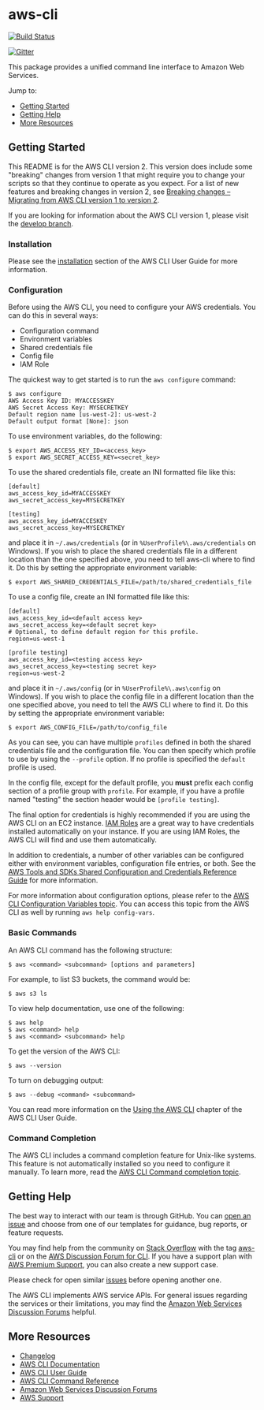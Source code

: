 # aws-cli

[![Build Status](https://travis-ci.org/aws/aws-cli.svg?branch=v2)](https://travis-ci.org/aws/aws-cli)

[![Gitter](https://badges.gitter.im/aws/aws-cli.svg)](https://gitter.im/aws/aws-cli)

This package provides a unified command line interface to Amazon Web Services.

Jump to:

- [Getting Started](#getting-started)
- [Getting Help](#getting-help)
- [More Resources](#more-resources)

## Getting Started

This README is for the AWS CLI version 2. This version does include some "breaking" changes from version 1 that might require you to change your scripts so that they continue to operate as you expect. For a list of new features and breaking changes in version 2, see [Breaking changes – Migrating from AWS CLI version 1 to version 2](https://docs.aws.amazon.com/cli/latest/userguide/cliv2-migration.html).

If you are looking for information about the AWS CLI version 1, please visit the [develop branch](https://github.com/aws/aws-cli/tree/develop).

### Installation

Please see the [installation](https://docs.aws.amazon.com/cli/latest/userguide/install-cliv2.html) section of the AWS CLI User Guide for more information.

### Configuration

Before using the AWS CLI, you need to configure your AWS credentials. You can do this in several ways:

- Configuration command
- Environment variables
- Shared credentials file
- Config file
- IAM Role

The quickest way to get started is to run the `aws configure` command:

    $ aws configure
    AWS Access Key ID: MYACCESSKEY
    AWS Secret Access Key: MYSECRETKEY
    Default region name [us-west-2]: us-west-2
    Default output format [None]: json

To use environment variables, do the following:

    $ export AWS_ACCESS_KEY_ID=<access_key>
    $ export AWS_SECRET_ACCESS_KEY=<secret_key>

To use the shared credentials file, create an INI formatted file like this:

    [default]
    aws_access_key_id=MYACCESSKEY
    aws_secret_access_key=MYSECRETKEY

    [testing]
    aws_access_key_id=MYACCESKEY
    aws_secret_access_key=MYSECRETKEY

and place it in `~/.aws/credentials` (or in `%UserProfile%\.aws/credentials` on Windows). If you wish to place the shared credentials file in a different location than the one specified above, you need to tell aws-cli where to find it. Do this by setting the appropriate environment variable:

    $ export AWS_SHARED_CREDENTIALS_FILE=/path/to/shared_credentials_file

To use a config file, create an INI formatted file like this:

    [default]
    aws_access_key_id=<default access key>
    aws_secret_access_key=<default secret key>
    # Optional, to define default region for this profile.
    region=us-west-1

    [profile testing]
    aws_access_key_id=<testing access key>
    aws_secret_access_key=<testing secret key>
    region=us-west-2

and place it in `~/.aws/config` (or in `%UserProfile%\.aws\config` on Windows). If you wish to place the config file in a different location than the one specified above, you need to tell the AWS CLI where to find it. Do this by setting the appropriate environment variable:

    $ export AWS_CONFIG_FILE=/path/to/config_file

As you can see, you can have multiple `profiles` defined in both the shared credentials file and the configuration file. You can then specify which profile to use by using the `--profile` option. If no profile is specified the `default` profile is used.

In the config file, except for the default profile, you **must** prefix each config section of a profile group with `profile`. For example, if you have a profile named \"testing\" the section header would be `[profile testing]`.

The final option for credentials is highly recommended if you are using the AWS CLI on an EC2 instance. [IAM Roles](https://docs.aws.amazon.com/AWSEC2/latest/UserGuide/iam-roles-for-amazon-ec2.html) are a great way to have credentials installed automatically on your instance. If you are using IAM Roles, the AWS CLI will find and use them automatically.

In addition to credentials, a number of other variables can be configured either with environment variables, configuration file entries, or both. See the [AWS Tools and SDKs Shared Configuration and Credentials Reference Guide](https://docs.aws.amazon.com/credref/latest/refdocs/overview.html) for more information.

For more information about configuration options, please refer to the [AWS
CLI Configuration Variables topic](http://docs.aws.amazon.com/cli/latest/topic/config-vars.html#cli-aws-help-config-vars). You can access this topic from the AWS CLI as well by running `aws help config-vars`.

### Basic Commands

An AWS CLI command has the following structure:

    $ aws <command> <subcommand> [options and parameters]

For example, to list S3 buckets, the command would be:

    $ aws s3 ls

To view help documentation, use one of the following:

    $ aws help
    $ aws <command> help
    $ aws <command> <subcommand> help

To get the version of the AWS CLI:

    $ aws --version

To turn on debugging output:

    $ aws --debug <command> <subcommand>

You can read more information on the [Using the AWS CLI](https://docs.aws.amazon.com/cli/latest/userguide/cli-chap-using.html) chapter of the AWS CLI User Guide.

### Command Completion

The AWS CLI includes a command completion feature for Unix-like systems. This feature is not automatically installed so you need to configure it manually. To learn more, read the [AWS CLI Command completion topic](https://docs.aws.amazon.com/cli/latest/userguide/cli-configure-completion.html).

## Getting Help

The best way to interact with our team is through GitHub. You can [open an issue](https://github.com/aws/aws-cli/issues/new/choose) and choose from one of our templates for guidance, bug reports, or feature requests.

You may find help from the community on [Stack Overflow](https://stackoverflow.com/) with the tag [aws-cli](https://stackoverflow.com/questions/tagged/aws-cli) or on the [AWS Discussion Forum for CLI](https://forums.aws.amazon.com/forum.jspa?forumID=150). If you have a support plan with [AWS Premium Support](https://aws.amazon.com/premiumsupport), you can also create a new support case.

Please check for open similar [issues](https://github.com/aws/aws-cli/issues/) before opening another one.

The AWS CLI implements AWS service APIs. For general issues regarding the services or their limitations, you may find the [Amazon Web Services Discussion Forums](https://forums.aws.amazon.com/) helpful.

## More Resources

- [Changelog](https://github.com/aws/aws-cli/blob/v2/CHANGELOG.rst)
- [AWS CLI Documentation](https://docs.aws.amazon.com/cli/index.html)
- [AWS CLI User Guide](https://docs.aws.amazon.com/cli/latest/userguide/)
- [AWS CLI Command Reference](https://docs.aws.amazon.com/cli/latest/reference/)
- [Amazon Web Services Discussion Forums](https://forums.aws.amazon.com/)
- [AWS Support](https://console.aws.amazon.com/support/home#/)
